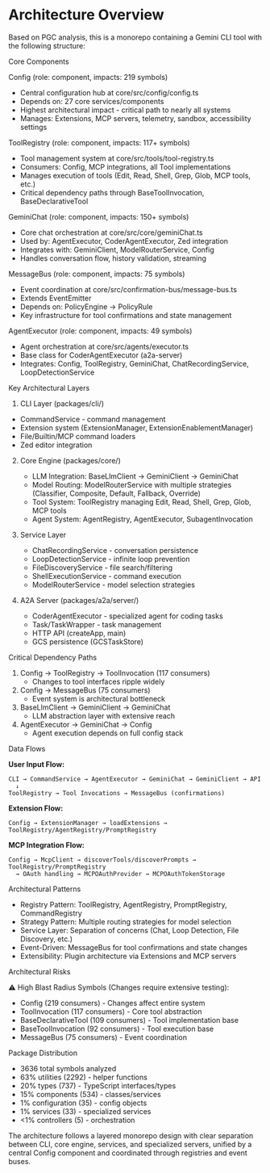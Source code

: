 # Architecture Overview

Based on PGC analysis, this is a monorepo containing a Gemini CLI tool with the following structure:

Core Components

Config (role: component, impacts: 219 symbols)

- Central configuration hub at core/src/config/config.ts
- Depends on: 27 core services/components
- Highest architectural impact - critical path to nearly all systems
- Manages: Extensions, MCP servers, telemetry, sandbox, accessibility settings

ToolRegistry (role: component, impacts: 117+ symbols)

- Tool management system at core/src/tools/tool-registry.ts
- Consumers: Config, MCP integrations, all Tool implementations
- Manages execution of tools (Edit, Read, Shell, Grep, Glob, MCP tools, etc.)
- Critical dependency paths through BaseToolInvocation, BaseDeclarativeTool

GeminiChat (role: component, impacts: 150+ symbols)

- Core chat orchestration at core/src/core/geminiChat.ts
- Used by: AgentExecutor, CoderAgentExecutor, Zed integration
- Integrates with: GeminiClient, ModelRouterService, Config
- Handles conversation flow, history validation, streaming

MessageBus (role: component, impacts: 75 symbols)

- Event coordination at core/src/confirmation-bus/message-bus.ts
- Extends EventEmitter
- Depends on: PolicyEngine → PolicyRule
- Key infrastructure for tool confirmations and state management

AgentExecutor (role: component, impacts: 49 symbols)

- Agent orchestration at core/src/agents/executor.ts
- Base class for CoderAgentExecutor (a2a-server)
- Integrates: Config, ToolRegistry, GeminiChat, ChatRecordingService, LoopDetectionService

Key Architectural Layers

1. CLI Layer (packages/cli/)

- CommandService - command management
- Extension system (ExtensionManager, ExtensionEnablementManager)
- File/Builtin/MCP command loaders
- Zed editor integration

2. Core Engine (packages/core/)
   - LLM Integration: BaseLlmClient → GeminiClient → GeminiChat
   - Model Routing: ModelRouterService with multiple strategies (Classifier, Composite, Default, Fallback, Override)
   - Tool System: ToolRegistry managing Edit, Read, Shell, Grep, Glob, MCP tools
   - Agent System: AgentRegistry, AgentExecutor, SubagentInvocation

3. Service Layer
   - ChatRecordingService - conversation persistence
   - LoopDetectionService - infinite loop prevention
   - FileDiscoveryService - file search/filtering
   - ShellExecutionService - command execution
   - ModelRouterService - model selection strategies

4. A2A Server (packages/a2a/server/)
   - CoderAgentExecutor - specialized agent for coding tasks
   - Task/TaskWrapper - task management
   - HTTP API (createApp, main)
   - GCS persistence (GCSTaskStore)

Critical Dependency Paths

1. Config → ToolRegistry → ToolInvocation (117 consumers)
   - Changes to tool interfaces ripple widely
2. Config → MessageBus (75 consumers)
   - Event system is architectural bottleneck
3. BaseLlmClient → GeminiClient → GeminiChat
   - LLM abstraction layer with extensive reach
4. AgentExecutor → GeminiChat → Config
   - Agent execution depends on full config stack

Data Flows

**User Input Flow:**

```
CLI → CommandService → AgentExecutor → GeminiChat → GeminiClient → API
  ↓
ToolRegistry → Tool Invocations → MessageBus (confirmations)
```

**Extension Flow:**

```
Config → ExtensionManager → loadExtensions → ToolRegistry/AgentRegistry/PromptRegistry
```

**MCP Integration Flow:**

```
Config → McpClient → discoverTools/discoverPrompts → ToolRegistry/PromptRegistry
  → OAuth handling → MCPOAuthProvider → MCPOAuthTokenStorage
```

Architectural Patterns

- Registry Pattern: ToolRegistry, AgentRegistry, PromptRegistry, CommandRegistry
- Strategy Pattern: Multiple routing strategies for model selection
- Service Layer: Separation of concerns (Chat, Loop Detection, File Discovery, etc.)
- Event-Driven: MessageBus for tool confirmations and state changes
- Extensibility: Plugin architecture via Extensions and MCP servers

Architectural Risks

⚠️ High Blast Radius Symbols (Changes require extensive testing):

- Config (219 consumers) - Changes affect entire system
- ToolInvocation (117 consumers) - Core tool abstraction
- BaseDeclarativeTool (109 consumers) - Tool implementation base
- BaseToolInvocation (92 consumers) - Tool execution base
- MessageBus (75 consumers) - Event coordination

Package Distribution

- 3636 total symbols analyzed
- 63% utilities (2292) - helper functions
- 20% types (737) - TypeScript interfaces/types
- 15% components (534) - classes/services
- 1% configuration (35) - config objects
- 1% services (33) - specialized services
- <1% controllers (5) - orchestration

The architecture follows a layered monorepo design with clear separation between CLI, core engine, services, and specialized servers,
unified by a central Config component and coordinated through registries and event buses.

